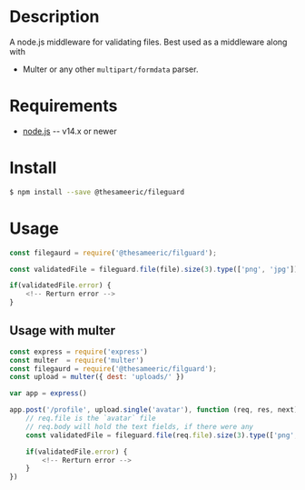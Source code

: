 Description
===========

A node.js middleware for validating files. Best used as a middleware along with
- Multer
or any other ```multipart/formdata``` parser.


Requirements
============

* [node.js](http://nodejs.org/) -- v14.x or newer


Install
=======
```sh
$ npm install --save @thesameeric/fileguard
```

Usage
========
```javascript
const filegaurd = require('@thesameeric/filguard');

const validatedFile = fileguard.file(file).size(3).type(['png', 'jpg']);

if(validatedFile.error) {
    <!-- Rerturn error -->
}
```

## Usage with multer
```javascript
const express = require('express')
const multer  = require('multer')
const filegaurd = require('@thesameeric/filguard');
const upload = multer({ dest: 'uploads/' })

var app = express()

app.post('/profile', upload.single('avatar'), function (req, res, next) {
    // req.file is the `avatar` file
    // req.body will hold the text fields, if there were any
    const validatedFile = fileguard.file(req.file).size(3).type(['png', 'jpg']);

    if(validatedFile.error) {
        <!-- Rerturn error -->
    }
})
```